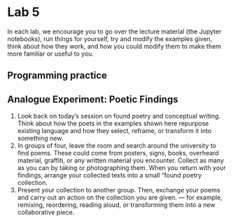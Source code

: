 # Lab 5

In each lab, we encourage you to go over the lecture material (the Jupyter notebooks), run things for yourself, try and modify the examples given, think about how they work, and how you could modify them to make them more familiar or useful to you.

## Programming practice

## Analogue Experiment: Poetic Findings

1. Look back on today’s session on found poetry and conceptual writing. Think about how the poets in the examples shown here repurpose existing language and how they select, reframe, or transform it into something new.
2. In groups of four, leave the room and search around the university to find poems. These could come from posters, signs, books, overheard material, graffiti, or any written material you encounter. Collect as many as you can by taking or photographing them. When you return with your findings, arrange your collected texts into a small “found poetry collection.
3. Present your collection to another group. Then, exchange your poems and carry out an action on the collection you are given. — for example, remixing, reordering, reading aloud, or transforming them into a new collaborative piece.
